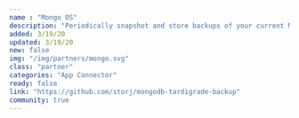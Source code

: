 ```yaml
---
name : "Mongo OS"
description: "Periodically snapshot and store backups of your current MongoDB instance"
added: 3/19/20
updated: 3/19/20
new: false
img: "/img/partners/mongo.svg"
class: "partner"
categories: "App Connector"
ready: false
link: "https://github.com/storj/mongodb-tardigrade-backup"
community: true
---
```

